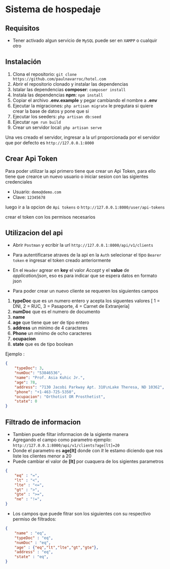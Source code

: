 # Sistema de hospedaje

## Requisitos
- Tener activado algun servicio de `MySQL` puede ser en  `XAMPP` o cualquir otro

## Instalación
1. Clona el repositorio: `git clone https://github.com/paulnavarroc/hotel.com`
2. Abrir el repositorio clonado y instalar las dependencias
3. Istalar las dependencias **composer**: `composer install`
4. Instala las dependencias **npm**: `npm install`
5. Copiar el archivo **.env.example** y pegar cambiando el nombre a **.env** 
6. Ejecutar la migraciones: `php artisan migrate`  le pregutara si quiere crear la base de datos y pone que si
7. Ejecutar los seeders: `php artisan db:seed`
8. Ejecutar `npm run build`
9. Crear un servidor local: `php artisan serve` 

Una ves creado el servidor, ingresar a la url proporcionada por el servidor que por defecto es `http://127.0.0.1:8000`

## Crear Api Token
Para poder utilizar la api primero tiene que crear un Api Token, para ello tiene que crearce un nuevo usuario o iniciar sesion con las sigientes credenciales 
- Usuario: `demo@demo.com`
- Clave: `12345678`

luego ir a la opcion de `Api tokens` o `http://127.0.0.1:8000/user/api-tokens`

crear el token con los permisos necesarios

## Utilizacion del api

- Abrir `Postman` y ecribir la url `http://127.0.0.1:8000/api/v1/clients`

- Para autentificarse atraves de la api en la `Auth` selecionar el tipo `Bearer token` e ingresar el token creado anteriormente
- En el `Header` agrear en **key** el valor *Accept* y el **value** de *application/json*, eso es para indicar que se espera datos en formato json

- Para poder crear un nuevo cliente se requeren los siguientes campos
1. **typeDoc** que es un numero entero y acepta los siguentes valores [ 1 = DNI, 2 = RUC, 3 = Pasaporte, 4 = Carnet de Extranjería]
2. **numDoc** que es el numero de documento
3. **name**
4. **age** que tiene que ser de tipo entero
5. **address** un minimo de 4 caracteres
6. **Phone** un minimo de ocho caracteres
7. **ocupacion**
8. **state** que es de tipo boolean 

Ejemplo :

```json
{
    "typeDoc": 3,
    "numDoc": "53846536",
    "name": "Prof. Asia Kuhic Jr.",
    "age": 78,
    "address": "7130 Jacobi Parkway Apt. 310\nLake Theresa, ND 10362",
    "phone": "+1-463-725-5350",
    "ocupacion": "Orthotist OR Prosthetist",
    "state": 0
}
```

## Filtrado de informacion

- Tambien puede filtar informacion de la sigiente manera
- Agregando el campo como parametro ejemplo: `http://127.0.0.1:8000/api/v1/clients?age[lt]=20`
- Donde el parametro es **age[lt]** donde con *lt* le estamo diciendo que nos liste los clientes menor a 20
- Puede cambiar el valor de **[lt]**  por cuaquera de los sigientes parametros
```json
{
    "eq" : "=",
    "lt" : "<",
    "lte" : "<=",
    "gt" : ">",
    "gte" : ">=",
    "ne" : "!=",
}
```
- Los campos que puede fitrar son los siguientes con su respectivo permiso de filtrados:
```json
{
    "name" : "eq",
    "typeDoc" : "eq",
    "numDoc" : "eq",
    "age" : {"eq","lt","lte","gt","gte"},
    "address" : "eq",
    "state" : "eq",
}
```
